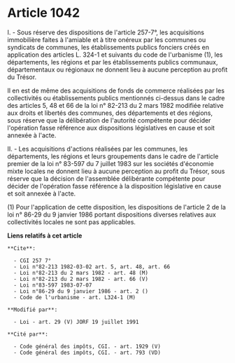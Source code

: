 # Article 1042

I. - Sous réserve des dispositions de l'article 257-7°, les acquisitions immobilière faites à l'amiable et à titre onéreux
par les communes ou syndicats de communes, les établissements publics fonciers créés en application des articles L. 324-1 et
suivants du code de l'urbanisme (1), les départements, les régions et par les établissements publics communaux,
départementaux ou régionaux ne donnent lieu à aucune perception au profit du Trésor.

Il en est de même des acquisitions de fonds de commerce réalisées par les collectivités ou établissements publics mentionnés
ci-dessus dans le cadre des articles 5, 48 et 66 de la loi n° 82-213 du 2 mars 1982 modifiée relative aux droits et libertés
des communes, des départements et des régions, sous réserve que la délibération de l'autorité compétente pour décider
l'opération fasse référence aux dispositions législatives en cause et soit annexée à l'acte.

II. - Les acquisitions d'actions réalisées par les communes, les départements, les régions et leurs groupements dans le cadre
de l'article premier de la loi n° 83-597 du 7 juillet 1983 sur les sociétés d'économie mixte locales ne donnent lieu à aucune
perception au profit du Trésor, sous réserve que la décision de l'assemblée délibérante compétente pour décider de
l'opération fasse référence à la disposition législative en cause et soit annexée à l'acte.

(1) Pour l'application de cette disposition, les dispositions de l'article 2 de la loi n° 86-29 du 9 janvier 1986 portant
dispositions diverses relatives aux collectivités locales ne sont pas applicables.

**Liens relatifs à cet article**

	**Cite**:

	  - CGI 257 7°
	  - Loi n°82-213 1982-03-02 art. 5, art. 48, art. 66
	  - Loi n°82-213 du 2 mars 1982 - art. 48 (M)
	  - Loi n°82-213 du 2 mars 1982 - art. 66 (V)
	  - Loi n°83-597 1983-07-07
	  - Loi n°86-29 du 9 janvier 1986 - art. 2 ()
	  - Code de l'urbanisme - art. L324-1 (M)

	**Modifié par**:

	  - Loi - art. 29 (V) JORF 19 juillet 1991

	**Cité par**:

	  - Code général des impôts, CGI. - art. 1929 (V)
	  - Code général des impôts, CGI. - art. 793 (VD)
